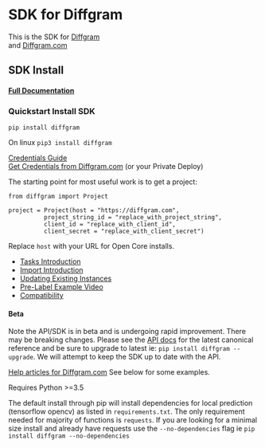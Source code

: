 
# SDK for Diffgram

This is the SDK for [Diffgram](https://github.com/diffgram/diffgram) <br> and
[Diffgram.com](https://diffgram.com/) <br>

## SDK Install

#### [Full Documentation](https://diffgram.readme.io/docs)

### Quickstart Install SDK
`pip install diffgram`

On linux
`pip3 install diffgram`

[Credentials Guide](https://diffgram.readme.io/reference) <br>
[Get Credentials from Diffgram.com](https://diffgram.com/) (or your Private Deploy)

The starting point for most useful work is to get a project:
```
from diffgram import Project

project = Project(host = "https://diffgram.com",
		  project_string_id = "replace_with_project_string",
		  client_id = "replace_with_client_id",
		  client_secret = "replace_with_client_secret")
```

Replace `host` with your URL for Open Core installs.

* [Tasks Introduction](https://diffgram.readme.io/docs/tasks-introduction)
* [Import Introduction](https://diffgram.readme.io/docs/importing-your-data)
* [Updating Existing Instances](https://diffgram.readme.io/docs/importing-instances-walkthrough)
* [Pre-Label Example Video](https://youtu.be/55Hofp1H7yM)
* [Compatibility](https://diffgram.readme.io/docs/compatibility-will-diffgram-work-with-my-system)


#### Beta
Note the API/SDK is in beta and is undergoing rapid improvement. There may be breaking changes.
Please see the [API docs](https://diffgram.readme.io/reference) for the latest canonical reference 
and be sure to upgrade to latest ie: `pip install diffgram --upgrade`. We will attempt to keep the SDK up to date with the API.

[Help articles for Diffgram.com](https://diffgram.readme.io/)  See below for some examples.

Requires Python >=3.5

The default install through pip will install dependencies
for local prediction (tensorflow opencv) as listed in `requirements.txt`.
The only requirement needed for majority of functions is `requests`. 
If you are looking for a minimal size install and already have requests use
the `--no-dependencies` flag ie `pip install diffgram --no-dependencies`

